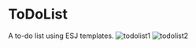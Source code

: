 # ToDoList
A to-do list using ESJ templates.
![todolist1](https://user-images.githubusercontent.com/117647091/215717122-dcc23e62-2279-4d95-aa12-e195de347f7f.png)
![todolist2](https://user-images.githubusercontent.com/117647091/215717144-1426c7af-0044-4bfb-a5ff-bc8157a63ae5.png)
